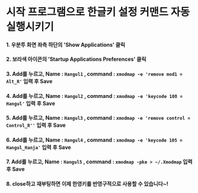 # 시작 프로그램으로 한글키 설정 커맨드 자동 실행시키기

  #### 1. 우분투 화면 좌측 하단의 'Show Applications' 클릭 
  
  #### 2. 보라색 아이콘의 'Startup Applications Preferences' 클릭
  
  #### 3. Add를 누르고, Name : `Hangul1` , command : `xmodmap -e 'remove mod1 = Alt_R'` 입력 후 Save
  
  #### 4. Add를 누르고, Name : `Hangul2` , command : `xmodmap -e 'keycode 108 = Hangul'` 입력 후 Save
  
  #### 5. Add를 누르고, Name : `Hangul3` , command : `xmodmap -e 'remove control = Control_R''` 입력 후 Save
  
  #### 6. Add를 누르고, Name : `Hangul4` , command : `xmodmap -e 'keycode 105 = Hangul_Hanja'` 입력 후 Save
  
  #### 7. Add를 누르고, Name : `Hangul5` , command : `xmodmap -pke > ~/.Xmodmap` 입력 후 Save
  
  #### 8. close하고 재부팅하면 이제 한영키를 반영구적으로 사용할 수 있습니다~!
